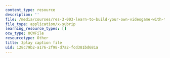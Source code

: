 ```yaml
---
content_type: resource
description: ''
file: /media/courses/res-3-003-learn-to-build-your-own-videogame-with-the-unity-game-engine-and-microsoft-kinect-january-iap-2017/128c79b2a1762f98d7a2fcd381bd681a_ZLbt_1bI_NA.srt
file_type: application/x-subrip
learning_resource_types: []
ocw_type: OCWFile
resourcetype: Other
title: 3play caption file
uid: 128c79b2-a176-2f98-d7a2-fcd381bd681a
---
```

